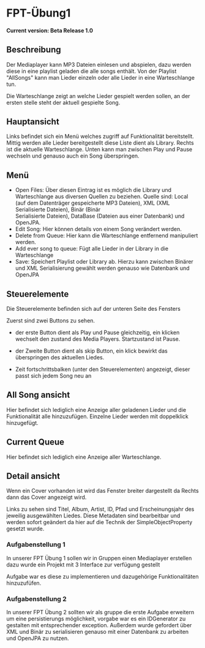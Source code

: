 # FPT-Übung1
#### Current version: Beta Release 1.0
## Beschreibung

Der Mediaplayer kann MP3 Dateien einlesen und abspielen, dazu werden diese in eine playlist geladen die alle songs enthält.
Von der Playlist "AllSongs" kann man Lieder einzeln oder alle Lieder in eine Warteschlange tun.

Die Warteschlange zeigt an welche Lieder gespielt werden sollen, an der ersten stelle steht der aktuell gespielte Song.

## Hauptansicht

Links befindet sich ein Menü welches zugriff auf Funktionalität bereitstellt.
Mittig werden alle Lieder bereitgestellt diese Liste dient als Library.
Rechts ist die aktuelle Warteschlange.
Unten kann man zwischen Play und Pause wechseln und genauso auch ein Song überspringen.

## Menü 
- Open Files: Über diesen Eintrag ist es möglich die Library und Warteschlange aus diversen Quellen zu beziehen. 
      Quelle sind: Local (auf dem Datenträger gespeicherte MP3 Dateien), XML (XML Serialisierte Dateien), Binär (Binär  
      Serialisierte Dateien), DataBase (Dateien aus einer Datenbank) und OpenJPA.
- Edit Song: Hier können details von einem Song verändert werden.
- Delete from Queue: Hier kann die Warteschlange entfernend manipuliert werden.
- Add ever song to queue: Fügt alle Lieder in der Library in die Warteschlange
- Save: Speichert Playlist oder Library ab.
      Hierzu kann zwischen Binärer und XML Serialisierung gewählt werden genauso wie Datenbank und OpenJPA

## Steuerelemente

Die Steuerelemente befinden sich auf der unteren Seite des Fensters

Zuerst sind zwei Buttons zu sehen.
- der erste Button dient als Play und Pause gleichzeitig, ein klicken wechselt den zustand des Media Players. Startzustand ist Pause.
- der Zweite Button dient als skip Button, ein klick bewirkt das überspringen des aktuellen Liedes.


- Zeit fortschrittsbalken (unter den Steuerelementen) angezeigt, dieser passt sich jedem Song neu an

## All Song ansicht

Hier befindet sich lediglich eine Anzeige aller geladenen Lieder und die Funktionalität alle hinzuzufügen.
Einzelne Lieder werden mit doppelklick hinzugefügt.

## Current Queue 

Hier befindet sich lediglich eine Anzeige aller Warteschlange.

## Detail ansicht

Wenn ein Cover vorhanden ist wird das Fenster breiter dargestellt da Rechts dann das Cover angezeigt wird.

Links zu sehen sind Titel, Album, Artist, ID, Pfad und Erscheinungsjahr des jeweilig ausgewählten Liedes.
Diese Metadaten sind bearbeitbar und werden sofort geändert da hier auf die Technik der SimpleObjectProperty gesetzt wurde.


### Aufgabenstellung 1

In unserer FPT Übung 1 sollen wir in Gruppen einen Mediaplayer erstellen dazu wurde ein Projekt mit 3 Interface zur verfügung gestellt

Aufgabe war es diese zu implementieren und dazugehörige Funktionalitäten hinzuzufüfen.

### Aufgabenstellung 2
In unserer FPT Übung 2 sollten wir als gruppe die erste Aufgabe erweitern um eine persistierungs möglichkeit, vorgabe war es ein IDGenerator zu gestalten mit entsprechender exception.
Außerdem wurde gefordert über XML und Binär zu serialisieren genauso mit einer Datenbank zu arbeiten und OpenJPA zu nutzen.
